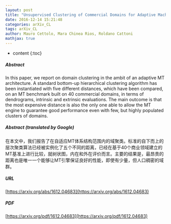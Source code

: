 ```yaml
---
layout: post
title: "Unsupervised Clustering of Commercial Domains for Adaptive Machine Translation"
date: 2016-12-14 15:21:48
categories: arXiv_CL
tags: arXiv_CL
author: Mauro Cettolo, Mara Chinea Rios, Roldano Cattoni
mathjax: true
---
```


* content
{:toc}

##### Abstract
In this paper, we report on domain clustering in the ambit of an adaptive MT architecture. A standard bottom-up hierarchical clustering algorithm has been instantiated with five different distances, which have been compared, on an MT benchmark built on 40 commercial domains, in terms of dendrograms, intrinsic and extrinsic evaluations. The main outcome is that the most expensive distance is also the only one able to allow the MT engine to guarantee good performance even with few, but highly populated clusters of domains.

##### Abstract (translated by Google)
在本文中，我们报告了在自适应MT体系结构范围内的域聚类。标准的自下而上的层次聚类算法已经被实例化了五个不同的距离，已经在基于40个商业领域建立的MT基准上进行比较，就树状图，内在和外在评价而言。主要的结果是，最昂贵的距离也是唯一一个能够让MT引擎保证良好的性能，即使有少量，但人口稠密的域群。

##### URL
[https://arxiv.org/abs/1612.04683](https://arxiv.org/abs/1612.04683)

##### PDF
[https://arxiv.org/pdf/1612.04683](https://arxiv.org/pdf/1612.04683)

